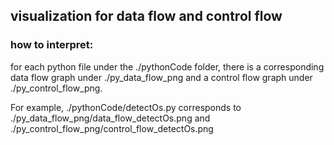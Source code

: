 ## visualization for data flow and control flow
### how to interpret:
for each python file under the ./pythonCode folder, there is a corresponding data flow graph under ./py_data_flow_png and a control flow graph under ./py_control_flow_png.

For example, ./pythonCode/detectOs.py corresponds to ./py_data_flow_png/data_flow_detectOs.png and ./py_control_flow_png/control_flow_detectOs.png
